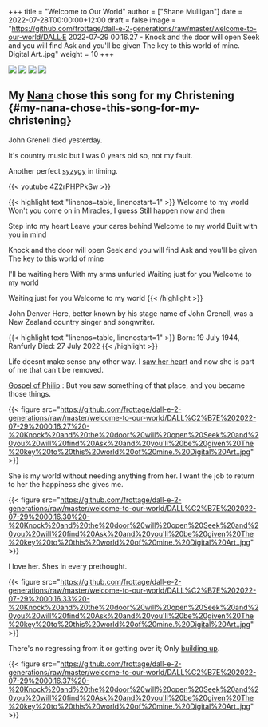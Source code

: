 +++
title = "Welcome to Our World"
author = ["Shane Mulligan"]
date = 2022-07-28T00:00:00+12:00
draft = false
image = "https://github.com/frottage/dall-e-2-generations/raw/master/welcome-to-our-world/DALL·E 2022-07-29 00.16.27 - Knock and the door will open Seek and you will find Ask and you'll be given The key to this world of mine. Digital Art..jpg"
weight = 10
+++

![](https://github.com/frottage/dall-e-2-generations/raw/master/you-my-world/DALL%C2%B7E%202022-07-29%2017.57.00%20-%20A%20person%20inside%20the%20thoughts%20of%20another%20person.%20Love.%20Digital%20Art.jpg)
![](https://github.com/frottage/dall-e-2-generations/raw/master/you-my-world/DALL%C2%B7E%202022-07-29%2017.58.42%20-%20Hearts%20connected.%20Love.%20Digital%20Art.jpg)
![](https://github.com/frottage/dall-e-2-generations/raw/master/you-my-world/DALL%C2%B7E%202022-07-29%2018.00.23%20-%20The%20red%20thread%20of%20fate%20foreshadows%20making%20the%20two%20into%20one.%20Digital%20Art.jpg)
![](https://github.com/frottage/dall-e-2-generations/raw/master/you-my-world/DALL%C2%B7E%202022-07-29%2018.01.16%20-%20The%20same%20spirit%20in%20two%20different%20bodies%20.%20Digital%20Art.jpg)


## My [Nana](https://mullikine.github.io/posts/the-tapestry-of-truth/) chose this song for my Christening {#my-nana-chose-this-song-for-my-christening}

John Grenell died yesterday.

It's country music but I was 0 years old so, not my fault.

Another perfect [syzygy](https://en.wikipedia.org/wiki/Aeon%5F(Gnosticism)) in timing.

{{< youtube 4Z2rPHPPkSw >}}

{{< highlight text "linenos=table, linenostart=1" >}}
Welcome to my world
Won't you come on in
Miracles, I guess
Still happen now and then

Step into my heart
Leave your cares behind
Welcome to my world
Built with you in mind

Knock and the door will open
Seek and you will find
Ask and you'll be given
The key to this world of mine

I'll be waiting here
With my arms unfurled
Waiting just for you
Welcome to my world

Waiting just for you
Welcome to my world
{{< /highlight >}}

John Denver Hore, better known by his stage
name of John Grenell, was a New Zealand
country singer and songwriter.

{{< highlight text "linenos=table, linenostart=1" >}}
Born: 19 July 1944, Ranfurly
Died: 27 July 2022
{{< /highlight >}}

Life doesnt make sense any other way. I [saw her heart](https://mullikine.github.io/posts/living-water/) and now she is part of me that can't be removed.

[Gospel of Philip](https://mullikine.github.io/posts/gospel-of-philip/)
: But you saw something of that place, and you became those things.

{{< figure src="https://github.com/frottage/dall-e-2-generations/raw/master/welcome-to-our-world/DALL%C2%B7E%202022-07-29%2000.16.27%20-%20Knock%20and%20the%20door%20will%20open%20Seek%20and%20you%20will%20find%20Ask%20and%20you'll%20be%20given%20The%20key%20to%20this%20world%20of%20mine.%20Digital%20Art..jpg" >}}

She is my world without needing anything from her. I want the job to return to her the happiness she gives me.

{{< figure src="https://github.com/frottage/dall-e-2-generations/raw/master/welcome-to-our-world/DALL%C2%B7E%202022-07-29%2000.16.30%20-%20Knock%20and%20the%20door%20will%20open%20Seek%20and%20you%20will%20find%20Ask%20and%20you'll%20be%20given%20The%20key%20to%20this%20world%20of%20mine.%20Digital%20Art..jpg" >}}

I love her. Shes in every prethought.

{{< figure src="https://github.com/frottage/dall-e-2-generations/raw/master/welcome-to-our-world/DALL%C2%B7E%202022-07-29%2000.16.33%20-%20Knock%20and%20the%20door%20will%20open%20Seek%20and%20you%20will%20find%20Ask%20and%20you'll%20be%20given%20The%20key%20to%20this%20world%20of%20mine.%20Digital%20Art..jpg" >}}

There's no regressing from it or getting over it; Only [building up](https://www.biblegateway.com/passage/?search=1%20Corinthians%208&version=EHV).

{{< figure src="https://github.com/frottage/dall-e-2-generations/raw/master/welcome-to-our-world/DALL%C2%B7E%202022-07-29%2000.16.37%20-%20Knock%20and%20the%20door%20will%20open%20Seek%20and%20you%20will%20find%20Ask%20and%20you'll%20be%20given%20The%20key%20to%20this%20world%20of%20mine.%20Digital%20Art..jpg" >}}